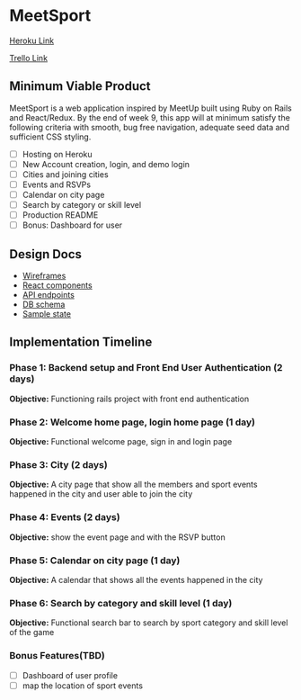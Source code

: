 # MeetSport 

[Heroku Link](https://www.heroku.com/) 

[Trello Link](https://trello.com/b/4ugW4Usp/meetsport)

## Minimum Viable Product 
MeetSport is a web application inspired by MeetUp built using Ruby on Rails and React/Redux. 
By the end of week 9, this app will at minimum satisfy the following criteria with smooth, 
bug free navigation, adequate seed data and sufficient CSS styling.
- [ ] Hosting on Heroku
- [ ] New Account creation, login, and demo login
- [ ] Cities and joining cities
- [ ] Events and RSVPs
- [ ] Calendar on city page
- [ ] Search by category or skill level  
- [ ] Production README 
- [ ] Bonus: Dashboard for user 

## Design Docs 
- [Wireframes](https://github.com/huijunyam/MeetSport/tree/master/docs/wireframes)
- [React components](https://github.com/huijunyam/MeetSport/blob/master/docs/component-hierarchy.md)
- [API endpoints](https://github.com/huijunyam/MeetSport/blob/master/docs/api-endpoints.md)
- [DB schema](https://github.com/huijunyam/MeetSport/blob/master/docs/schema.md)
- [Sample state](https://github.com/huijunyam/MeetSport/blob/master/docs/sample-state.md)

## Implementation Timeline 
### Phase 1: Backend setup and Front End User Authentication (2 days) 
**Objective:** Functioning rails project with front end authentication 

### Phase 2: Welcome home page, login home page (1 day)
**Objective:** Functional welcome page, sign in and login page 

### Phase 3: City (2 days)
**Objective:** A city page that show all the members and sport events happened in the city and user able to join the city 

### Phase 4: Events (2 days)
**Objective:** show the event page and with the RSVP button 

### Phase 5: Calendar on city page (1 day)
**Objective:** A calendar that shows all the events happened in the city 

### Phase 6: Search by category and skill level (1 day)
**Objective:** Functional search bar to search by sport category and skill level of the game 

### Bonus Features(TBD)
- [ ] Dashboard of user profile 
- [ ] map the location of sport events 
